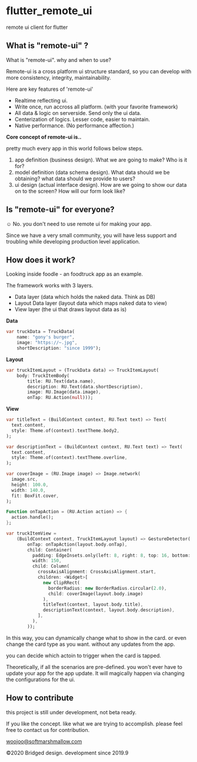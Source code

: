 # flutter_remote_ui

remote ui client for flutter

## What is "remote-ui" ?

What is "remote-ui". why and when to use?



Remote-ui is a cross platform ui structure standard, so you can develop with more consistency, integrity, maintainability.



Here are key features of 'remote-ui'

* Realtime reflecting ui.
* Write once, run accross all platform. (with your favorite framework)
* All data & logic on serverside. Send only the ui data.
* Centerization of logics. Lesser code, easier to maintain.
* Native performance. (No performance affection.)



**Core concept of remote-ui is..**

pretty much every app in this world follows below steps.

1. app definition (business design). What we are going to make? Who is it for?
2. model definition (data schema design). What data should we be obtaining? what data should we provide to users?
3. ui design (actual interface design). How are we going to show our data on to the screen? How will our form look like?



## Is "remote-ui" for everyone?

☺️ No. you don't need to use remote ui for making your app.

Since we have a very small community, you will have less support and troubling while developing production level application.





## How does it work?

Looking inside foodle - an foodtruck app as an example.

The framework works with 3 layers.

* Data layer (data which holds the naked data. Think as DB)
* Layout Data layer (layout data which maps naked data to view)
* View layer (the ui that draws layout data as is)



**Data**

```dart
var truckData = TruckData(
    name: "gony's burger",
    image: "https://~.jpg",
    shortDescription: "since 1999");
```



**Layout**

```dart
var truckItemLayout = (TruckData data) => TruckItemLayout(
    body: TruckItemBody(
        title: RU.Text(data.name),
        description: RU.Text(data.shortDescription),
        image: RU.Image(data.image),
        onTap: RU.Action(null)));
```



**View**

```dart
var titleText = (BuildContext context, RU.Text text) => Text(
  text.content,
  style: Theme.of(context).textTheme.body2,
);

var descriptionText = (BuildContext context, RU.Text text) => Text(
  text.content,
  style: Theme.of(context).textTheme.overline,
);

var coverImage = (RU.Image image) => Image.network(
  image.src,
  height: 100.0,
  width: 140.0,
  fit: BoxFit.cover,
);

Function onTapAction = (RU.Action action) => {
  action.handle();
};

var truckItemView =
    (BuildContext context, TruckItemLayout layout) => GestureDetector(
        onTap: onTapAction(layout.body.onTap),
        child: Container(
          padding: EdgeInsets.only(left: 8, right: 8, top: 16, bottom: 16),
          width: 150,
          child: Column(
            crossAxisAlignment: CrossAxisAlignment.start,
            children: <Widget>[
              new ClipRRect(
                borderRadius: new BorderRadius.circular(2.0),
                child: coverImage(layout.body.image)
              ),
              titleText(context, layout.body.title),
              descriptionText(context, layout.body.description),
            ],
          ),
        ));
```

In this way, you can dynamically change what to show in the card. or even change the card type as you want. without any updates from the app.

you can decide which actoin to trigger when the card is tapped.

Theoretically, if all the scenarios are pre-defined. you won't ever have to update your app for the app update. It will magically happen via changing the configurations for the ui.



## How to contribute

this project is still under development, not beta ready.

If you like the concept. like what we are trying to accomplish. please feel free to contact us for contribution.

woojoo@softmarshmallow.com



©2020 Bridged design. development since 2019.9